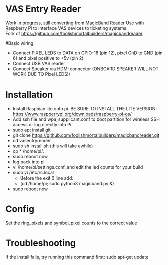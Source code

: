 # VAS Entry Reader
Work in progress, still converting from MagicBand Reader
Use with Raspberry Pi to interface VAS devices to ticketing systems.  
Fork of https://github.com/foolishmortalbuilders/magicbandreader

#Basic wiring:
* Connect PIXEL LEDS to  DATA on GPIO-18 (pin 12), pixel GnD to GND (pin 6) and pixel positive to +5v (pin 2)
* Connect USB VAS reader
* Connect Speaker via HDMI connector (ONBOARD SPEAKER WILL NOT WORK DUE TO Pixel LEDS!)

# Installation

* Install Raspbian lite onto pi. BE SURE TO INSTALL THE LITE VERSION: https://www.raspberrypi.org/downloads/raspberry-pi-os/ 
* Add ssh file and wpa_supplicant.conf to boot partition for wireless SSH access or log directly into Pi
* sudo apt install git
* git clone https://github.com/foolishmortalbuilders/magicbandreader.git
* cd vasentryreader
* sudo sh install.sh  (this will take awhile)
* cp * /home/pi/.
* sudo reboot now
* log back into pi
* vi /home/pi/settings.conf. and edit the led counts for your build
* sudo vi /etc/rc.local
  * Before the exit 0 line add:
  * (cd /home/pi; sudo python3 magicband.py &)
* sudo reboot now

# Config

Set the ring_pixels and symbol_pixel counts to the correct value

# Troubleshooting

If the install fails, try running this command first:
sudo apt-get update



